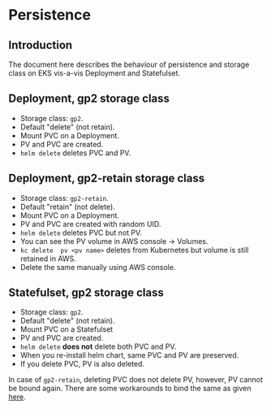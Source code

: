 # Persistence

## Introduction
The document here describes the behaviour of persistence and storage class on EKS vis-a-vis Deployment and Statefulset.

## Deployment, gp2 storage class
* Storage class: `gp2`.
* Default "delete" (not retain). 
* Mount PVC on a Deployment.
* PV and PVC are created.
* `helm delete` deletes PVC and PV. 

## Deployment, gp2-retain storage class
* Storage class: `gp2-retain`.
* Default "retain" (not delete).
* Mount PVC on a Deployment.
* PV and PVC are created with random UID.
* `helm delete` deletes PVC but not PV.
* You can see the PV volume in AWS console -> Volumes.
* `kc delete  pv <pv name>` deletes from Kubernetes but volume is still retained in AWS.
* Delete the same manually using AWS console.

## Statefulset, gp2 storage class
* Storage class: `gp2`.
* Default "delete" (not retain).
* Mount PVC on a Statefulset
* PV and PVC are created.
* `helm delete` **does not** delete both PVC and PV.
* When you re-install helm chart, same PVC and PV are preserved.
* If you delete PVC, PV is also deleted.

In case of `gp2-retain`, deleting PVC does not delete PV, however, PV cannot be bound again. There are some workarounds to bind the same as given [here](https://github.com/kubernetes/kubernetes/issues/48609#issuecomment-314066616).
